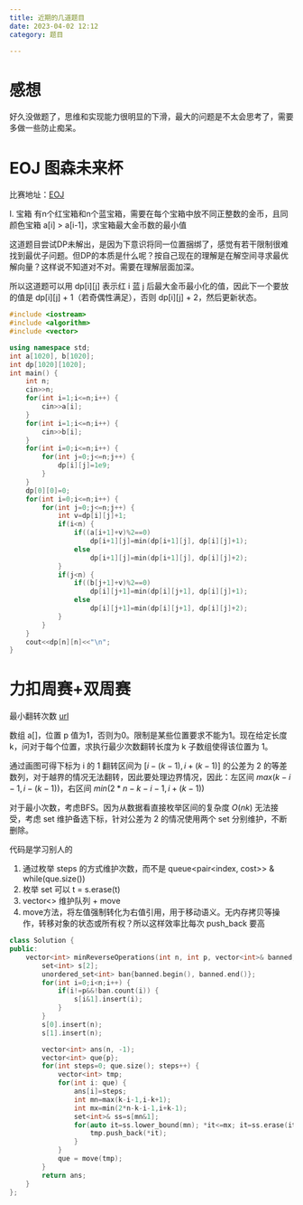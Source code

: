 ```yaml
---
title: 近期的几道题目
date: 2023-04-02 12:12
category: 题目

---
```


# 感想

好久没做题了，思维和实现能力很明显的下滑，最大的问题是不太会思考了，需要多做一些防止痴呆。

# EOJ 图森未来杯

比赛地址：[EOJ](https://acm.ecnu.edu.cn/contest/621/)

I. 宝箱
有n个红宝箱和n个蓝宝箱，需要在每个宝箱中放不同正整数的金币，且同颜色宝箱 a[i] > a[i-1]，求宝箱最大金币数的最小值

这道题目尝试DP未解出，是因为下意识将同一位置捆绑了，感觉有若干限制很难找到最优子问题。但DP的本质是什么呢？按自己现在的理解是在解空间寻求最优解向量？这样说不知道对不对。需要在理解层面加深。

所以这道题可以用 dp[i][j] 表示红 i 蓝 j 后最大金币最小化的值，因此下一个要放的值是 dp[i][j] + 1（若奇偶性满足），否则 dp[i][j] + 2，然后更新状态。

```c++
#include <iostream>
#include <algorithm>
#include <vector>

using namespace std;
int a[1020], b[1020];
int dp[1020][1020];
int main() {
    int n;
    cin>>n;
    for(int i=1;i<=n;i++) {
        cin>>a[i];
    }
    for(int i=1;i<=n;i++) {
        cin>>b[i];
    }
    for(int i=0;i<=n;i++) {
        for(int j=0;j<=n;j++) {
            dp[i][j]=1e9;
        }
    }
    dp[0][0]=0;
    for(int i=0;i<=n;i++) {
        for(int j=0;j<=n;j++) {
            int v=dp[i][j]+1;
            if(i<n) {
                if((a[i+1]+v)%2==0)
                    dp[i+1][j]=min(dp[i+1][j], dp[i][j]+1);
                else 
                    dp[i+1][j]=min(dp[i+1][j], dp[i][j]+2);
            }
            if(j<n) {
                if((b[j+1]+v)%2==0) 
                    dp[i][j+1]=min(dp[i][j+1], dp[i][j]+1);
                else 
                    dp[i][j+1]=min(dp[i][j+1], dp[i][j]+2);
            }
        }
    }
    cout<<dp[n][n]<<"\n";
}

```



# 力扣周赛+双周赛

最小翻转次数 [url](https://leetcode.cn/problems/minimum-reverse-operations/)

数组 a[]，位置 p 值为1，否则为0。限制是某些位置要求不能为1。现在给定长度 k，问对于每个位置，求执行最少次数翻转长度为 k 子数组使得该位置为 1。

通过画图可得下标为 i 的 1 翻转区间为 $[i-(k-1), i+(k-1)]$ 的公差为 2 的等差数列，对于越界的情况无法翻转，因此要处理边界情况，因此：左区间  $max(k-i-1, i-(k-1))$，右区间 $min(2*n-k-i-1,i+(k-1))$

对于最小次数，考虑BFS。因为从数据看直接枚举区间的复杂度 $O(nk)$ 无法接受，考虑 set 维护备选下标，针对公差为 2 的情况使用两个 set 分别维护，不断删除。

代码是学习别人的

1. 通过枚举 steps 的方式维护次数，而不是 queue<pair<index, cost>> & while(que.size())
2. 枚举 set 可以 t = s.erase(t)
3. vector<> 维护队列 + move
4. move方法，将左值强制转化为右值引用，用于移动语义。无内存拷贝等操作，转移对象的状态或所有权？所以这样效率比每次 push_back 要高

```c++
class Solution {
public:
    vector<int> minReverseOperations(int n, int p, vector<int>& banned, int k) {
        set<int> s[2];
        unordered_set<int> ban{banned.begin(), banned.end()};
        for(int i=0;i<n;i++) {
            if(i!=p&&!ban.count(i)) {
                s[i&1].insert(i);
            }
        }
        s[0].insert(n);
        s[1].insert(n);

        vector<int> ans(n, -1);
        vector<int> que{p};
        for(int steps=0; que.size(); steps++) {
            vector<int> tmp;
            for(int i: que) {
                ans[i]=steps;
                int mn=max(k-i-1,i-k+1);
                int mx=min(2*n-k-i-1,i+k-1);
                set<int>& ss=s[mn&1];
                for(auto it=ss.lower_bound(mn); *it<=mx; it=ss.erase(it)) {
                    tmp.push_back(*it);
                }
            }
            que = move(tmp);
        }
        return ans;
    }
};
```

